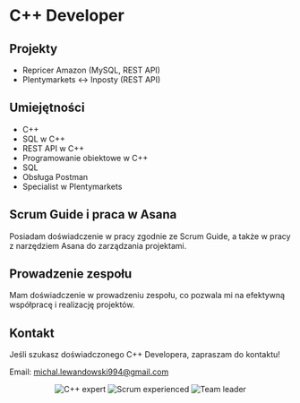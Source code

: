 # C++ Developer 

## Projekty
- Repricer Amazon (MySQL, REST API)
- Plentymarkets <-> Inposty (REST API)

## Umiejętności
- C++ 
- SQL w C++ 
- REST API w C++ 
- Programowanie obiektowe w C++ 
- SQL 
- Obsługa Postman 
- Specialist w Plentymarkets 

## Scrum Guide i praca w Asana
Posiadam doświadczenie w pracy zgodnie ze Scrum Guide, a także w pracy z narzędziem Asana do zarządzania projektami. 

## Prowadzenie zespołu
Mam doświadczenie w prowadzeniu zespołu, co pozwala mi na efektywną współpracę i realizację projektów. 

## Kontakt 
Jeśli szukasz doświadczonego C++ Developera, zapraszam do kontaktu! 

Email: michal.lewandowski994@gmail.com 

<p align="center">
  <img src="https://img.shields.io/badge/C%2B%2B-expert-green" alt="C++ expert"/>
  <img src="https://img.shields.io/badge/Scrum-experienced-blue" alt="Scrum experienced"/>
  <img src="https://img.shields.io/badge/team%20leader-yes-orange" alt="Team leader"/>
</p>
